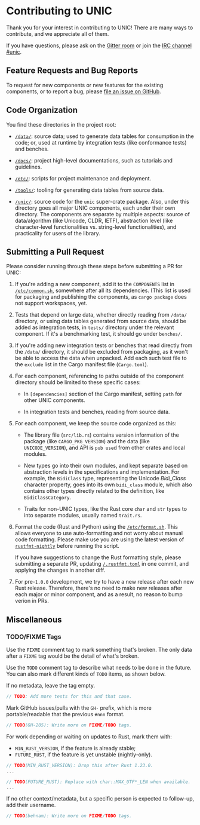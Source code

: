 # Contributing to UNIC

Thank you for your interest in contributing to UNIC! There are many ways to
contribute, and we appreciate all of them.

If you have questions, please ask on the [Gitter
room](https://gitter.im/behnam/rust-unic) or join the [IRC channel
\#unic](http://chat.mibbit.com/?server=irc.mozilla.org&channel=%23unic).

## Feature Requests and Bug Reports

To request for new components or new features for the existing components, or to
report a bug, please [file an issue on
GitHub](https://github.com/behnam/rust-unic/issues/new).

## Code Organization

You find these directories in the project root:

-   [`/data/`](data/): source data; used to generate data tables for consumption
    in the code; or, used at runtime by integration tests (like conformance
    tests) and benches.

-   [`/docs/`](docs/): project high-level documentations, such as tutorials and
    guidelines.

-   [`/etc/`](etc/): scripts for project maintenance and deployment.

-   [`/tools/`](tools/): tooling for generating data tables from source data.

-   [`/unic/`](unic/): source code for the `unic` super-crate package. Also,
    under this directory goes all major UNIC components, each under their own
    directory. The components are separate by multiple aspects: source of
    data/algorithm (like Unicode, CLDR, IETF), abstraction level (like
    character-level functionalities vs. string-level functionalities), and
    practicality for users of the library.

## Submitting a Pull Request

Please consider running through these steps before submitting a PR for UNIC:

1.  If you're adding a new component, add it to the `COMPONENTS` list in
    [`/etc/common.sh`](etc/common.sh), somewhere after all its dependencies.
    (This list is used for packaging and publishing the components, as `cargo
    package` does not support workspaces, yet.

2.  Tests that depend on large data, whether directly reading from `/data/`
    directory, or using data tables generated from source data, should be added
    as integration tests, in `tests/` directory under the relevant component. If
    it's a benchmarking test, it should go under `benches/`.

3.  If you're adding new integration tests or benches that read directly from
    the `/data/` directory, it should be excluded from packaging, as it won't be
    able to access the data when unpacked. Add each such test file to the
    `exclude` list in the Cargo manifest file (`Cargo.toml`).

4.  For each component, referencing to paths outside of the component directory
    should be limited to these specific cases:

    -   In `[dependencies]` section of the Cargo manifest, setting `path` for
        other UNIC components.

    -   In integration tests and benches, reading from source data.

5.  For each component, we keep the source code organized as this:

    -   The library file (`src/lib.rs`) contains version information of the
        package (like `CARGO_PKG_VERSION`) and the data (like
        `UNICODE_VERSION`), and API is `pub use`d from other crates and local
        modules.

    -   New types go into their own modules, and kept separate based on
        abstraction levels in the specifications and implementation. For
        example, the `BidiClass` type, representing the Unicode *Bidi_Class*
        character property, goes into its own `bidi_class` module, which also
        contains other types directly related to the definition, like
        `BidiClassCategory`.

    -   Traits for non-UNIC types, like the Rust core `char` and `str` types to
        into separate modules, usually named `trait.rs`.

6.  Format the code (Rust and Python) using the
    [`/etc/format.sh`](etc/format.sh). This allows everyone to use
    auto-formatting and not worry about manual code formatting.  Please make use
    you are using the latest version of
    [`rustfmt-nightly`](https://crates.io/crates/rustfmt-nightly) before running
    the script.

    If you have suggestions to change the Rust formatting style, please
    submitting a separate PR, updating [`/.rustfmt.toml`](.rustfmt.toml) in one
    commit, and applying the changes in another diff.

7.  For pre-`1.0.0` development, we try to have a new release after each new
    Rust release. Therefore, there's no need to make new releases after each
    major or minor component, and as a result, no reason to bump verion in PRs.

## Miscellaneous

### TODO/FIXME Tags

Use the `FIXME` comment tag to mark something that's broken. The only data after
a `FIXME` tag would be the detail of what's broken.

Use the `TODO` comment tag to describe what needs to be done in the future. You
can also mark different kinds of `TODO` items, as shown below.

If no metadata, leave the tag empty.

```rust
// TODO: Add more tests for this and that case.
```

Mark GitHub issues/pulls with the `GH-` prefix, which is more portable/readable
that the previous `#nnn` format.

```rust
// TODO(GH-205): Write more on FIXME/TODO tags.
```

For work depending or waiting on updates to Rust, mark them with:
-   `MIN_RUST_VERSION`, if the feature is already stable;
-   `FUTURE_RUST`, if the feature is yet unstable (nightly-only).

```rust
// TODO(MIN_RUST_VERSION): Drop this after Rust 1.23.0.
...

// TODO(FUTURE_RUST): Replace with char::MAX_UTF*_LEN when available.
...
```

If no other context/metadata, but a specific person is expected to follow-up,
add their username.

```rust
// TODO(behnam): Write more on FIXME/TODO tags.
```


